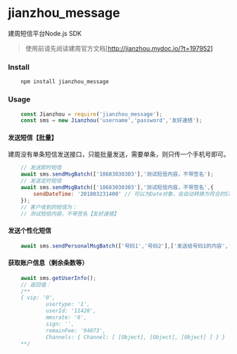 # jianzhou_message
建周短信平台Node.js SDK

> 使用前请先阅读建周官方文档[http://jianzhou.mydoc.io/?t=197952]

### Install
```
    npm install jianzhou_message
```
### Usage
```javascript
    const Jianzhou = require('jianzhou_message');
    const sms = new Jianzhou('username','password','友好速搭');
```
#### 发送短信【批量】
建周没有单条短信发送接口，只能批量发送，需要单条，则只传一个手机号即可。
```javascript
    // 发送即时短信
    await sms.sendMsgBatch(['18683030303'],'测试短信内容，不带签名');
    // 发送定时短信
    await sms.sendMsgBatch(['18683030303'],'测试短信内容，不带签名',{
        sendDateTime: '201803231400' // 可以为Date对象，会自动转换为符合的STRING
    });
    // 客户收到的短信为：
    // 测试短信内容，不带签名【友好速搭】
```
#### 发送个性化短信
```javascript
    await sms.sendPersonalMsgBatch(['号码1','号码2'],['发送给号码1的内容','发送给号码2的内容']);
```
#### 获取账户信息（剩余条数等）
```javascript
    await sms.getUserInfo();
    // 返回值：
    /**
    { vip: '0',
            usertype: '1',
            userId: '11428',
            mmsrate: '6',
            sign: '',
            remainFee: '94873',
            Channels: { Channel: [ [Object], [Object], [Object] ] } }
    **/
```